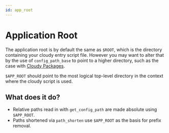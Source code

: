 ```yaml
---
id: app_root
---
```

# Application Root

The application root is by default the same as `$ROOT`, which is the directory containing your cloudy entry script file.  However you may want to alter that by the use of `config_path_base` to point to a higher directory, such as the case with [Cloudy Packages](@packages).

`$APP_ROOT` should point to the most logical top-level directory in the context where the cloudy script is used.

## What does it do?

* Relative paths read in with `get_config_path` are made absolute using `$APP_ROOT`.
* Paths shortened via `path_shorten` use `$APP_ROOT` as the basis for prefix removal.

